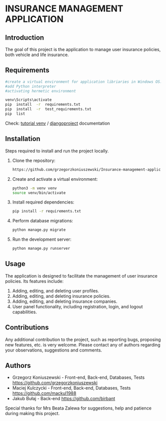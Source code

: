 # INSURANCE MANAGEMENT APPLICATION

## Introduction

The goal of this project is the application to manage user insurance policies, both vehicle and life insurance.

## Requirements
```bash
#create a virtual environment for application libriaries in Windows OS:
#add Python interpreter
#activating hermetic environment

venv\Scripts\activate
pip  install  -r  requirements.txt
pip  install  -r  test_requirements.txt
pip  list
```
Check: [tutorial venv](https://docs.python.org/3/tutorial/venv.html)
/ [djangoproject](https://www.djangoproject.com/) documentation

## Installation

Steps required to install and run the project locally.

1. Clone the repository:

    ```bash
    https://github.com/grzegorzkoniuszewski/Insurance-management-application
    ```

2. Create and activate a virtual environment:

    ```bash
    python3 -m venv venv
    source venv/bin/activate
    ```

3. Install required dependencies:

    ```bash
    pip install -r requirements.txt
    ```

4. Perform database migrations:

    ```bash
    python manage.py migrate
    ```

5. Run the development server:

    ```bash
    python manage.py runserver
    ```

## Usage

The application is designed to facilitate the management of user insurance policies. Its features include:

1.  Adding, editing, and deleting user profiles.
2.  Adding, editing, and deleting insurance policies.
3.  Adding, editing, and deleting insurance companies.
4.  User panel functionality, including registration, login, and logout capabilities.

## Contributions

Any additional contribution to the project, such as reporting bugs, proposing new features, etc. is very welcome. 
Please contact any of authors regarding your observations, suggestions and comments.

## Authors

- Grzegorz Koniuszewski - Front-end, Back-end, Databases, Tests
https://github.com/grzegorzkoniuszewski
- Maciej Kulczycki - Front-end, Back-end, Databases, Tests
https://github.com/mackul1988
- Jakub Bułaj - Back-end
https://github.com/birbant

Special thanks for Mrs Beata Zalewa for suggestions, help and patience during making this project. 